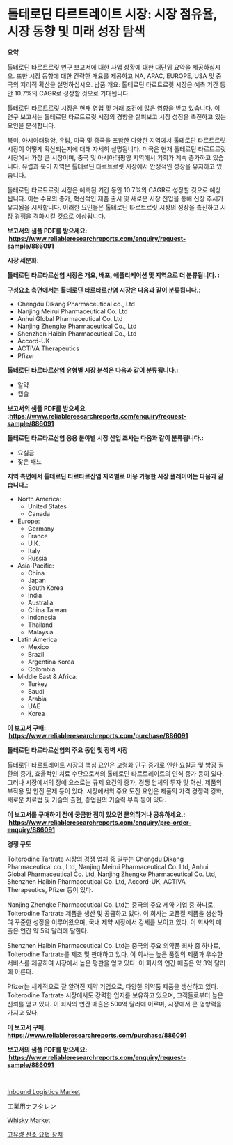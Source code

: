 <p><h1>톨테로딘 타르트레이트 시장: 시장 점유율, 시장 동향 및 미래 성장 탐색</h1></p><p><strong>요약</strong></p>
<p><p>톨테로딘 타르트르릿 연구 보고서에 대한 사업 상황에 대한 대단위 요약을 제공하십시오. 또한 시장 동향에 대한 간략한 개요를 제공하고 NA, APAC, EUROPE, USA 및 중국의 지리적 확산을 설명하십시오. 납품 개요: 톨테로딘 타르트르릿 시장은 예측 기간 동안 10.7%의 CAGR로 성장할 것으로 기대됩니다.</p><p>톨테로딘 타르트르릿 시장은 현재 영업 및 거래 조건에 많은 영향을 받고 있습니다. 이 연구 보고서는 톨테로딘 타르트르릿 시장의 경향을 살펴보고 시장 성장을 촉진하고 있는 요인을 분석합니다.</p><p>북미, 아시아태평양, 유럽, 미국 및 중국을 포함한 다양한 지역에서 톨테로딘 타르트르릿 시장이 어떻게 확산되는지에 대해 자세히 설명됩니다. 미국은 현재 톨테로딘 타르트르릿 시장에서 가장 큰 시장이며, 중국 및 아시아태평양 지역에서 기회가 계속 증가하고 있습니다. 유럽과 북미 지역은 톨테로딘 타르트르릿 시장에서 안정적인 성장을 유지하고 있습니다.</p><p>톨테로딘 타르트르릿 시장은 예측된 기간 동안 10.7%의 CAGR로 성장할 것으로 예상됩니다. 이는 수요의 증가, 혁신적인 제품 출시 및 새로운 시장 진입을 통해 신장 추세가 유지됨을 시사합니다. 이러한 요인들은 톨테로딘 타르트르릿 시장의 성장을 촉진하고 시장 경쟁을 격화시킬 것으로 예상됩니다.</p></p>
<p><strong>보고서의 샘플 PDF를 받으세요: &nbsp;<a href="https://www.reliableresearchreports.com/enquiry/request-sample/886091">https://www.reliableresearchreports.com/enquiry/request-sample/886091</a></strong></p>
<p><strong>시장 세분화:</strong></p>
<p><strong> 톨테로딘 타르타르산염 시장은 개요, 배포, 애플리케이션 및 지역으로 더 분류됩니다. :</strong></p>
<p><strong>구성요소 측면에서는 톨테로딘 타르타르산염 시장은 다음과 같이 분류됩니다.:</strong></p>
<p><ul><li>Chengdu Dikang Pharmaceutical co., Ltd</li><li>Nanjing Meirui Pharmaceutical Co. Ltd</li><li>Anhui Global Pharmaceutical Co. Ltd</li><li>Nanjing Zhengke Pharmaceutical Co., Ltd</li><li>Shenzhen Haibin Pharmaceutical Co., Ltd</li><li>Accord-UK</li><li>ACTIVA Therapeutics</li><li>Pfizer</li></ul></p>
<p><strong> 톨테로딘 타르타르산염 유형별 시장 분석은 다음과 같이 분류됩니다.:</strong></p>
<p><ul><li>알약</li><li>캡슐</li></ul></p>
<p><strong>보고서의 샘플 PDF를 받으세요 :<a href="https://www.reliableresearchreports.com/enquiry/request-sample/886091">https://www.reliableresearchreports.com/enquiry/request-sample/886091</a></strong></p>
<p><strong> 톨테로딘 타르타르산염 응용 분야별 시장 산업 조사는 다음과 같이 분류됩니다.:</strong></p>
<p><ul><li>요실금</li><li>잦은 배뇨</li></ul></p>
<p><strong>지역 측면에서 톨테로딘 타르타르산염 지역별로 이용 가능한 시장 플레이어는 다음과 같습니다.:</strong></p>
<p><ul>
    <li>
        North America:
        <ul>
            <li>United States</li>
            <li>Canada</li>
        </ul>
    </li>
    <li>
        Europe:
        <ul>
            <li>Germany</li>
            <li>France</li>
            <li>U.K.</li>
            <li>Italy</li>
            <li>Russia</li>
        </ul>
    </li>
    <li>
        Asia-Pacific:
        <ul>
            <li>China</li>
            <li>Japan</li>
            <li>South Korea</li>
            <li>India</li>
            <li>Australia</li>
            <li>China Taiwan</li>
            <li>Indonesia</li>
            <li>Thailand</li>
            <li>Malaysia</li>
        </ul>
    </li>
    <li>
        Latin America:
        <ul>
            <li>Mexico</li>
            <li>Brazil</li>
            <li>Argentina Korea</li>
            <li>Colombia</li>
        </ul>
    </li>
    <li>
        Middle East & Africa:
        <ul>
            <li>Turkey</li>
            <li>Saudi</li>
            <li>Arabia</li>
            <li>UAE</li>
            <li>Korea</li>
        </ul>
    </li>
    </ul></p>
<p><strong>이 보고서 구매: &nbsp;<a href="https://www.reliableresearchreports.com/purchase/886091">https://www.reliableresearchreports.com/purchase/886091</a></strong></p>
<p><strong>톨테로딘 타르타르산염의 주요 동인 및 장벽 시장</strong></p>
<p><p>톨테로딘 타르트레이트 시장의 핵심 요인은 고령화 인구 증가로 인한 요실금 및 방광 질환의 증가, 효율적인 치료 수단으로서의 톨테로딘 타르트레이트의 인식 증가 등이 있다. 그러나 시장에서의 장애 요소로는 규제 요건의 증가, 경쟁 업체의 투자 및 혁신, 제품의 부작용 및 안전 문제 등이 있다. 시장에서의 주요 도전 요인은 제품의 가격 경쟁력 강화, 새로운 치료법 및 기술의 출현, 종업원의 기술력 부족 등이 있다.</p></p>
<p><strong>이 보고서를 구매하기 전에 궁금한 점이 있으면 문의하거나 공유하세요.: &nbsp;<a href="https://www.reliableresearchreports.com/enquiry/pre-order-enquiry/886091">https://www.reliableresearchreports.com/enquiry/pre-order-enquiry/886091</a></strong></p>
<p><strong>경쟁 구도</strong></p>
<p><p>Tolterodine Tartrate 시장의 경쟁 업체 중 일부는 Chengdu Dikang Pharmaceutical co., Ltd, Nanjing Meirui Pharmaceutical Co. Ltd, Anhui Global Pharmaceutical Co. Ltd, Nanjing Zhengke Pharmaceutical Co. Ltd, Shenzhen Haibin Pharmaceutical Co. Ltd, Accord-UK, ACTIVA Therapeutics, Pfizer 등이 있다.</p><p>Nanjing Zhengke Pharmaceutical Co. Ltd는 중국의 주요 제약 기업 중 하나로, Tolterodine Tartrate 제품을 생산 및 공급하고 있다. 이 회사는 고품질 제품을 생산하여 꾸준한 성장을 이루어왔으며, 국내 제약 시장에서 강세를 보이고 있다. 이 회사의 매출은 연간 약 5억 달러에 달한다.</p><p>Shenzhen Haibin Pharmaceutical Co. Ltd는 중국의 주요 의약품 회사 중 하나로, Tolterodine Tartrate를 제조 및 판매하고 있다. 이 회사는 높은 품질의 제품과 우수한 서비스를 제공하여 시장에서 높은 평판을 얻고 있다. 이 회사의 연간 매출은 약 3억 달러에 이른다.</p><p>Pfizer는 세계적으로 잘 알려진 제약 기업으로, 다양한 의약품 제품을 생산하고 있다. Tolterodine Tartrate 시장에서도 강력한 입지를 보유하고 있으며, 고객들로부터 높은 신뢰를 얻고 있다. 이 회사의 연간 매출은 500억 달러에 이르며, 시장에서 큰 영향력을 가지고 있다.</p></p>
<p><strong>이 보고서 구매: &nbsp; <a href="https://www.reliableresearchreports.com/purchase/886091">https://www.reliableresearchreports.com/purchase/886091</a></strong></p>
<p><strong>보고서의 샘플 PDF를 받으세요: &nbsp;<a href="https://www.reliableresearchreports.com/enquiry/request-sample/886091">https://www.reliableresearchreports.com/enquiry/request-sample/886091</a></strong><strong></strong></p>
<p>&nbsp;</p>
<p><p><a href="https://www.linkedin.com/pulse/inbound-logistics-market-size-share-amp-trends-analysis-report-jmk8e?trackingId=xYqGYPl5RGzSMpcWLx79RQ%3D%3D">Inbound Logistics Market</a></p><p><a href="https://medium.com/@manuelmann1976/%E7%94%A3%E6%A5%AD%E7%94%A8%E3%83%8A%E3%83%95%E3%82%BF%E3%83%AC%E3%83%B3%E5%B8%82%E5%A0%B4%E3%81%AE%E8%A6%8B%E9%80%9A%E3%81%97-%E5%B8%82%E5%A0%B4%E3%81%AE%E5%8B%95%E5%90%91-%E6%88%90%E9%95%B7-2024%E5%B9%B4%E3%81%8B%E3%82%892031%E5%B9%B4%E3%81%BE%E3%81%A7%E3%81%AE%E4%BA%88%E6%B8%AC-a5c2aee4249b">工業用ナフタレン</a></p><p><a href="https://www.linkedin.com/pulse/whisky-market-size-growth-forecast-from-2024-2031-insightra-6webf?trackingId=JofkeBv13GJ6Zks%2F2rer0w%3D%3D">Whisky Market</a></p><p><a href="https://medium.com/@edenger9807/%EA%B3%A0%ED%9D%90%EC%82%B0-%EC%82%B0%EC%86%8C-%EC%9A%94%EB%B2%95-%EC%9E%A5%EC%B9%98-%EC%8B%9C%EC%9E%A5-%EB%B6%84%EC%84%9D-%EB%B0%8F-2024%EB%85%84%EB%B6%80%ED%84%B0-2031%EB%85%84%EA%B9%8C%EC%A7%80%EC%9D%98-%EC%8B%9C%EC%9E%A5-%EA%B7%9C%EB%AA%A8-%EC%A0%84%EB%A7%9D-02ab55553379">고유량 산소 요법 장치</a></p></p>